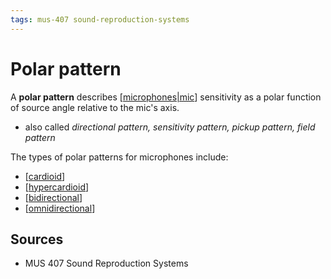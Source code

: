 ```yaml
---
tags: mus-407 sound-reproduction-systems
---
```


# Polar pattern

A **polar pattern** describes [[microphones|mic]] sensitivity as a polar function of source angle relative to the mic's axis.

- also called _directional pattern, sensitivity pattern, pickup pattern, field pattern_

The types of polar patterns for microphones include:

- [[cardioid]]
- [[hypercardioid]]
- [[bidirectional]]
- [[omnidirectional]]

## Sources

- MUS 407 Sound Reproduction Systems

[//begin]: # "Autogenerated link references for markdown compatibility"
[microphones|mic]: microphones "Microphones"
[cardioid]: cardioid "Cardioid (polar pattern)"
[hypercardioid]: hypercardioid "Hypercardioid (polar pattern)"
[bidirectional]: bidirectional "Bidirectional (polar pattern)"
[omnidirectional]: omnidirectional "Omnidirectional (polar pattern)"
[//end]: # "Autogenerated link references"
